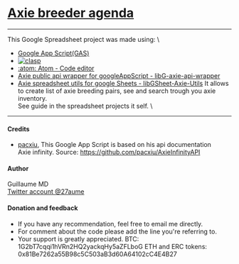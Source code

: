 # [Axie breeder agenda](https://docs.google.com/spreadsheets/d/18BjCB3Avu479PijQauKOWcafkcwcmXKt0WZokfhcUEE/edit?usp=sharing)
---
This  Google Spreadsheet project was made using: \
  - [Google App Script(GAS)](https://developers.google.com/apps-script/)
  - [![clasp](https://img.shields.io/badge/built%20with-clasp-4285f4.svg)](https://github.com/google/clasp)
  - [:atom: Atom - Code editor](https://github.com/atom/atom)
  - [Axie public api wrapper for googleAppScript - libG-axie-api-wrapper](https://script.google.com/d/1XQhNeKBi0ONR7_0iVM94DlQzi1Hwh8wvB_zCJxrnyiphMY_3AjudC6Qi/edit?usp=sharing)
  - [Axie spreadsheet utils for google Sheets - libGSheet-Axie-Utils](https://script.google.com/d/1HspaDDZnWRfyPKZBRqIehbwHFu_5ZJgbsKkl2HM4UUeVzHS4twGU61n_/edit?usp=sharing) 
It allows to create list of axie breeding pairs, see and search trough you axie inventory. \
See guide in the spreadsheet projects it self. \

---
#### Credits

- [pacxiu](https://github.com/pacxiu), This Google App Script is based on his api documentation \
  Axie infinity.
  Source: https://github.com/pacxiu/AxieInfinityAPI

#### Author
  Guillaume MD \
  [Twitter account @27aume](https://twitter.com/@27aume)

#### Donation	and feedback
  - If you have any recommendation, feel free to email me directly.
  - For comment about the code please add the line you're referring to.
  - Your support is greatly appreciated.
  		BTC:	1G2bT7cqqi1hVRn2HQ2yackqHy5aZFLboG
  		ETH and ERC tokens:	0x81Be7262a55B98c5C503aB3d60A64102cC4E4B27
